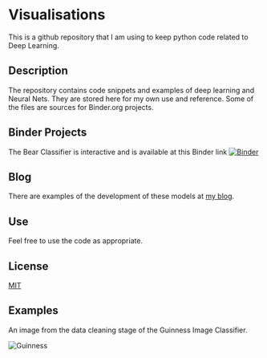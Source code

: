 # Visualisations

This is a github repository that I am using to keep python code related to Deep Learning. 

## Description

The repository contains code snippets and examples of deep learning and Neural Nets. They are stored here for my own use and reference. Some of the files are sources for Binder.org projects.

## Binder Projects
The Bear Classifier is interactive and is available at this Binder link
[![Binder](https://mybinder.org/badge_logo.svg)](https://mybinder.org/v2/gh/frnkcghln/DeepLearning/HEAD?urlpath=%2Fvoila%2Frender%2FBearClassifier.ipynb)

## Blog
There are examples of the development of these models at [my blog](https://frankiecoughlan.data.blog).

## Use
Feel free to use the code as appropriate.

## License
[MIT](https://choosealicense.com/licenses/mit/)

## Examples

An image from the data cleaning stage of the Guinness Image Classifier.

![Guinness](https://frankiecoughlandata.files.wordpress.com/2021/11/image-8.png)
